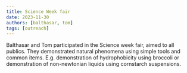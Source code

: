 ```yaml
---
title: Science Week fair
date: 2023-11-30
authors: [balthasar, tom]
tags: [outreach]
---
```


Balthasar and Tom participated in the Science week fair, aimed to all publics.
They demonstrated natural phenomena using simple tools and common items.
E.g. demonstration of hydrophobicity using broccoli or demonstration of non-newtonian liquids using cornstarch suspensions.
